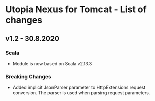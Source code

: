 # Utopia Nexus for Tomcat - List of changes
## v1.2 - 30.8.2020
### Scala
- Module is now based on Scala v2.13.3
### Breaking Changes
- Added implicit JsonParser parameter to HttpExtensions request conversion. 
The parser is used when parsing request parameters.